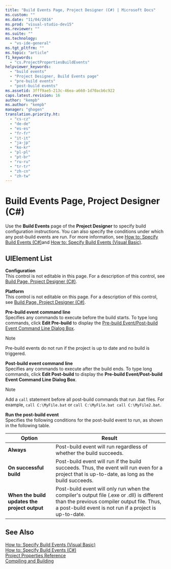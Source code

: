 ```yaml
---
title: "Build Events Page, Project Designer (C#) | Microsoft Docs"
ms.custom: ""
ms.date: "11/04/2016"
ms.prod: "visual-studio-dev15"
ms.reviewer: ""
ms.suite: ""
ms.technology: 
  - "vs-ide-general"
ms.tgt_pltfrm: ""
ms.topic: "article"
f1_keywords: 
  - "cs.ProjectPropertiesBuildEvents"
helpviewer_keywords: 
  - "build events"
  - "Project Designer, Build Events page"
  - "pre-build events"
  - "post-build events"
ms.assetid: 3fff9ae5-213c-46ea-a660-1d70acb6c922
caps.latest.revision: 16
author: "kempb"
ms.author: "kempb"
manager: "ghogen"
translation.priority.ht: 
  - "cs-cz"
  - "de-de"
  - "es-es"
  - "fr-fr"
  - "it-it"
  - "ja-jp"
  - "ko-kr"
  - "pl-pl"
  - "pt-br"
  - "ru-ru"
  - "tr-tr"
  - "zh-cn"
  - "zh-tw"
---
```

# Build Events Page, Project Designer (C#)
Use the **Build Events** page of the **Project Designer** to specify build configuration instructions. You can also specify the conditions under which any post-build events are run. For more information, see [How to: Specify Build Events (C#)](../../ide/how-to-specify-build-events-csharp.md)and [How to: Specify Build Events (Visual Basic)](../../ide/how-to-specify-build-events-visual-basic.md).  
  
## UIElement List  
 **Configuration**  
 This control is not editable in this page. For a description of this control, see [Build Page, Project Designer (C#)](../../ide/reference/build-page-project-designer-csharp.md).  
  
 **Platform**  
 This control is not editable on this page. For a description of this control, see [Build Page, Project Designer (C#)](../../ide/reference/build-page-project-designer-csharp.md).  
  
 **Pre-build event command line**  
 Specifies any commands to execute before the build starts. To type long commands, click **Edit Pre-build** to display the [Pre-build Event/Post-build Event Command Line Dialog Box](../../ide/reference/pre-build-event-post-build-event-command-line-dialog-box.md).  
  
> [!NOTE]
>  Pre-build events do not run if the project is up to date and no build is triggered.  
  
 **Post-build event command line**  
 Specifies any commands to execute after the build ends. To type long commands, click **Edit Post-build** to display the **Pre-build Event/Post-build Event Command Line Dialog Box**.  
  
> [!NOTE]
>  Add a `call` statement before all post-build commands that run .bat files. For example, `call C:\MyFile.bat` or `call C:\MyFile.bat call C:\MyFile2.bat`.  
  
 **Run the post-build event**  
 Specifies the following conditions for the post-build event to run, as shown in the following table.  
  
|Option|Result|  
|------------|------------|  
|**Always**|Post-build event will run regardless of whether the build succeeds.|  
|**On successful build**|Post-build event will run if the build succeeds. Thus, the event will run even for a project that is up-to-date, as long as the build succeeds.|  
|**When the build updates the project output**|Post-build event will only run when the compiler's output file (.exe or .dll) is different than the previous compiler output file. Thus, a post-build event is not run if a project is up-to-date.|  
  
## See Also  
 [How to: Specify Build Events (Visual Basic)](../../ide/how-to-specify-build-events-visual-basic.md)   
 [How to: Specify Build Events (C#)](../../ide/how-to-specify-build-events-csharp.md)   
 [Project Properties Reference](../../ide/reference/project-properties-reference.md)   
 [Compiling and Building](../../ide/compiling-and-building-in-visual-studio.md)